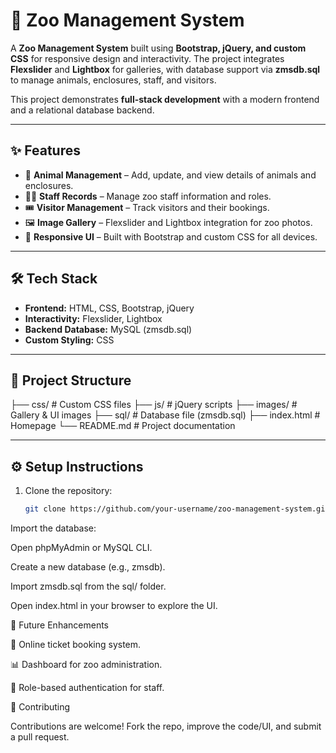 # 🦁 Zoo Management System  

A **Zoo Management System** built using **Bootstrap, jQuery, and custom CSS** for responsive design and interactivity. The project integrates **Flexslider** and **Lightbox** for galleries, with database support via **zmsdb.sql** to manage animals, enclosures, staff, and visitors.  

This project demonstrates **full-stack development** with a modern frontend and a relational database backend.  

---

## ✨ Features  
- 🐾 **Animal Management** – Add, update, and view details of animals and enclosures.  
- 👨‍💼 **Staff Records** – Manage zoo staff information and roles.  
- 🎟️ **Visitor Management** – Track visitors and their bookings.  
- 🖼️ **Image Gallery** – Flexslider and Lightbox integration for zoo photos.  
- 📱 **Responsive UI** – Built with Bootstrap and custom CSS for all devices.  

---

## 🛠️ Tech Stack  
- **Frontend:** HTML, CSS, Bootstrap, jQuery  
- **Interactivity:** Flexslider, Lightbox  
- **Backend Database:** MySQL (zmsdb.sql)  
- **Custom Styling:** CSS  

---

## 📂 Project Structure  

├── css/ # Custom CSS files
├── js/ # jQuery scripts
├── images/ # Gallery & UI images
├── sql/ # Database file (zmsdb.sql)
├── index.html # Homepage
└── README.md # Project documentation

---

## ⚙️ Setup Instructions  
1. Clone the repository:  
   ```bash
   git clone https://github.com/your-username/zoo-management-system.git

Import the database:

Open phpMyAdmin or MySQL CLI.

Create a new database (e.g., zmsdb).

Import zmsdb.sql from the sql/ folder.

Open index.html in your browser to explore the UI.

🚀 Future Enhancements

🧾 Online ticket booking system.

📊 Dashboard for zoo administration.

🔐 Role-based authentication for staff.

🤝 Contributing

Contributions are welcome! Fork the repo, improve the code/UI, and submit a pull request.
